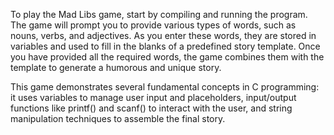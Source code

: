 To play the Mad Libs game, start by compiling and running the program. The game will prompt you to provide various types of words, such as nouns, verbs, and adjectives. As you enter these words, they are stored in variables and used to fill in the blanks of a predefined story template. Once you have provided all the required words, the game combines them with the template to generate a humorous and unique story. 

This game demonstrates several fundamental concepts in C programming: it uses variables to manage user input and placeholders, input/output functions like printf() and scanf() to interact with the user, and string manipulation techniques to assemble the final story. 

